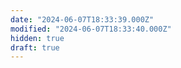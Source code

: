 ```yaml
---
date: "2024-06-07T18:33:39.000Z"
modified: "2024-06-07T18:33:40.000Z"
hidden: true
draft: true
---
```


